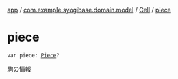 [app](../../index.md) / [com.example.syogibase.domain.model](../index.md) / [Cell](index.md) / [piece](./piece.md)

# piece

`var piece: `[`Piece`](../-piece/index.md)`?`

駒の情報

